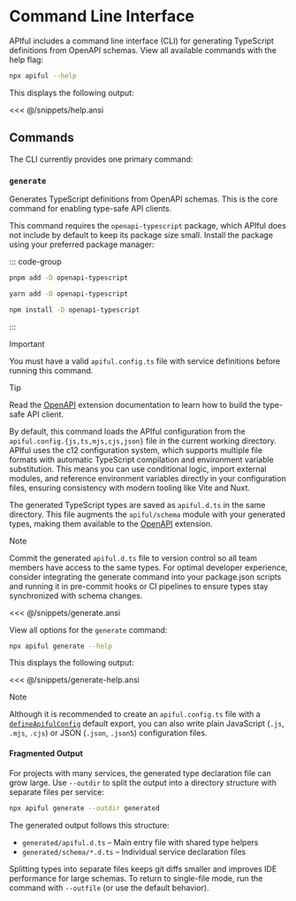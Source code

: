 # Command Line Interface

APIful includes a command line interface (CLI) for generating TypeScript definitions from OpenAPI schemas. View all available commands with the help flag:

```sh
npx apiful --help
```

This displays the following output:

<<< @/snippets/help.ansi

## Commands

The CLI currently provides one primary command:

### `generate`

Generates TypeScript definitions from OpenAPI schemas. This is the core command for enabling type-safe API clients.

This command requires the `openapi-typescript` package, which APIful does not include by default to keep its package size small. Install the package using your preferred package manager:

::: code-group
  ```bash [pnpm]
  pnpm add -D openapi-typescript
  ```
  ```bash [yarn]
  yarn add -D openapi-typescript
  ```
  ```bash [npm]
  npm install -D openapi-typescript
  ```
:::

> [!IMPORTANT]
> You must have a valid `apiful.config.ts` file with service definitions before running this command.

> [!TIP]
> Read the [OpenAPI](/extensions/openapi) extension documentation to learn how to build the type-safe API client.

By default, this command loads the APIful configuration from the `apiful.config.{js,ts,mjs,cjs,json}` file in the current working directory. APIful uses the c12 configuration system, which supports multiple file formats with automatic TypeScript compilation and environment variable substitution. This means you can use conditional logic, import external modules, and reference environment variables directly in your configuration files, ensuring consistency with modern tooling like Vite and Nuxt.

The generated TypeScript types are saved as `apiful.d.ts` in the same directory. This file augments the `apiful/schema` module with your generated types, making them available to the [OpenAPI](/extensions/openapi) extension.

> [!NOTE]
> Commit the generated `apiful.d.ts` file to version control so all team members have access to the same types. For optimal developer experience, consider integrating the generate command into your package.json scripts and running it in pre-commit hooks or CI pipelines to ensure types stay synchronized with schema changes.

<<< @/snippets/generate.ansi

View all options for the `generate` command:

```sh
npx apiful generate --help
```

This displays the following output:

<<< @/snippets/generate-help.ansi

> [!NOTE]
> Although it is recommended to create an `apiful.config.ts` file with a [`defineApifulConfig`](/reference/define-apiful-config) default export, you can also write plain JavaScript (`.js`, `.mjs`, `.cjs`) or JSON (`.json`, `.json5`) configuration files.

#### Fragmented Output

For projects with many services, the generated type declaration file can grow large. Use `--outdir` to split the output into a directory structure with separate files per service:

```sh
npx apiful generate --outdir generated
```

The generated output follows this structure:

- `generated/apiful.d.ts` – Main entry file with shared type helpers
- `generated/schema/*.d.ts` – Individual service declaration files

Splitting types into separate files keeps git diffs smaller and improves IDE performance for large schemas. To return to single-file mode, run the command with `--outfile` (or use the default behavior).
